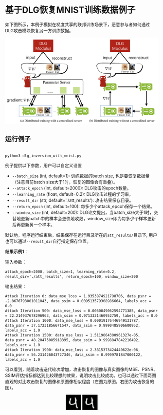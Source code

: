 # 基于DLG恢复MNIST训练数据例子

如下图所示，本例子模拟在梯度共享的联邦训练场景下，恶意参与者如何通过DLG攻击模块恢复另一方训练数据。

<p align="center">
  <img src="../../../docs/images/dlg_example.png?raw=true" width="700" title="DLG attack in federated learning"/>
</p>

## 运行例子

```shell

python3 dlg_inversion_with_mnist.py

```

例子提供以下参数，用户可以自定义设置

- `--batch_size` (int, default=1): 训练数据的batch size, 也是要恢复数据量 （注意目前batch size大于1时，恢复的图像会有重叠）。
- `--attack_epoch` (int, default=2000): DLG攻击的epoch数量。
- `--learning_rate` (float, default=0.2): DLG攻击过程的学习率。
- `--result_dir` (str, default='./att_results'): 攻击结果保存目录。
- `--return_epoch` (int, default=100): 每多少个attack_epcoh保存一个结果。
- `--window_size` (int, default=200): DLG论文提出，当batch_size大于1时，交替地更新batch中的样本会更快地收敛，window_size即为每多少个样本更新后再更新另一个样本。


默认地，程序运行结束后，结果保存在运行目录所在的`att_results/`目录下, 用户也可以通过`--result_dir`自行指定保存位置。

**结果示例1**：

输入参数：
```shell
attack_epoch=2000, batch_size=1, learning_rate=0.2, result_dir='./att_results', return_epoch=100, window_size=200
```

输出结果：

```shell
Attack Iteration 0: data_mse_loss = 1.9353874921798706, data_psnr = -2.8676793001011043, data_ssim = 0.009513579308986664, labels_acc = 0.0
Attack Iteration 500: data_mse_loss = 0.0060049062594771385, data_psnr = 22.214937678296963, data_ssim = 0.9713331460952759, labels_acc = 0.0
Attack Iteration 1000: data_mse_loss = 0.00019176446949131787, data_psnr = 37.17231856671547, data_ssim = 0.9990485906600952, labels_acc = 1.0
Attack Iteration 1500: data_mse_loss = 1.5119064300961327e-05, data_psnr = 48.20475085918395, data_ssim = 0.9998847842216492, labels_acc = 1.0
Attack Iteration 1900: data_mse_loss = 2.3815373424440622e-06, data_psnr = 56.231426043727346, data_ssim = 0.9999781847000122, labels_acc = 1.0
```

可以看到，随着攻击迭代轮次增加，攻击恢复的图像与真实图像的MSE、PSNR、SSIM评估指标都达到比较理想的效果，说明攻击比较成功。也可以通过下面两图直观的对比攻击恢复的图像和原图像相似程度（左图为原图，右图为攻击恢复的图）。


<p align="center">
  <img src="../../../docs/images/dlg_target.png?raw=true" width="50" title="DLG target image"/>
  <img src="../../../docs/images/dlg_reconstruct.png?raw=true" width="50" title="DLG attack reconstructed image"/>
</p>